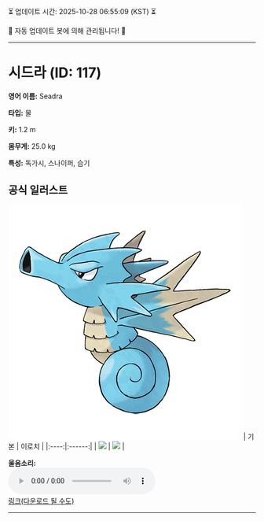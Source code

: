 
⏳ 업데이트 시간: 2025-10-28 06:55:09 (KST) ⏳

🤖 자동 업데이트 봇에 의해 관리됩니다! 🤖

---

# 시드라 (ID: 117)
**영어 이름:** Seadra

**타입:** 물

**키:** 1.2 m

**몸무게:** 25.0 kg

**특성:** 독가시, 스나이퍼, 습기

## 공식 일러스트
![](https://raw.githubusercontent.com/PokeAPI/sprites/master/sprites/pokemon/other/official-artwork/117.png)
| 기본 | 이로치 |
|:----:|:------:|
| <img src="http://play.pokemonshowdown.com/sprites/ani/seadra.gif" width="200"> | <img src="http://play.pokemonshowdown.com/sprites/ani-shiny/seadra.gif" width="200"> |

**울음소리:**<br><audio controls src="https://raw.githubusercontent.com/PokeAPI/cries/main/cries/pokemon/latest/117.ogg"></audio><br> [링크(다운로드 될 수도)](https://raw.githubusercontent.com/PokeAPI/cries/main/cries/pokemon/latest/117.ogg)


---
